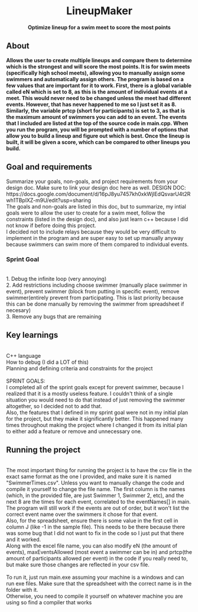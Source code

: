 <h1 align="center">LineupMaker</h1>
<p align="center"><strong>Optimize lineup for a swim meet to score the most points</strong>
<br/>

<h2>About</h2>
<strong>Allows the user to create multiple lineups and compare them to determine which is the strongest and will score the most points. It is for swim meets (specifically high school meets), allowing you to manually assign some swimmers and automatically assign others. The program is based on a few values that are important for it to work. First, there is a global variable called eN which is set to 8, as this is the amount of individual events at a meet. This would never need to be changed unless the meet had different events. However, that has never happened to me so I just set it as 8. Similarly, the variable prtcp (short for participants) is set to 3, as that is the maximum amount of swimmers you can add to an event. The events that I included are listed at the top of the source code in main.cpp. When you run the program, you will be prompted with a number of options that allow you to build a lineup and figure out which is best. Once the lineup is built, it will be given a score, which can be compared to other lineups you build.</strong><br/>


<h2>Goal and requirements</h2>
 Summarize your goals, non-goals, and project requirements from your design doc. Make sure to link your design doc here as well.
 DESIGN DOC: https://docs.google.com/document/d/16pJ8yu7457kh0xkWjlEdQsvarU4t2Rwh1TBplXZ-m9U/edit?usp=sharing <br/>
 The goals and non-goals are listed in this doc, but to summarize, my intial goals were to allow the user to create for a swim meet, follow the constraints (listed in the design doc), and also just learn c++ because I did not know if before doing this project.<br/>
 I decided not to include relays because they would be very difficult to implement in the program and are super easy to set up manually anyway because swimmers can swim more of them compared to individual events.<br/>
 
 <h3>Sprint Goal</h3>
<strong></strong><br/>
1. Debug the infinite loop (very annoying) <br/>    
2. Add restrictions including choose swimmer (manually place swimmer in event), prevent swimmer (block from putting in specific event), remove swimmer(entirely prevent from participating. This is last priority because this can be done manually by removing the swimmer from spreadsheet if necesary)<br/>     
3. Remove any bugs that are remaining  <br/>  

<h2>Key learnings</h2>
<strong></strong><br/>
C++ language <br/>
How to debug (I did a LOT of this) <br/>
Planning and defining criteria and constraints for the project <br/><br/>
SPRINT GOALS:<br/>
I completed all of the sprint goals except for prevent swimmer, because I realized that it is a mostly useless feature. I couldn't think of a single situation you would need to do that instead of just removing the swimmer altogether, so I decided not to add that. <br/>
Also, the features that I defined in my sprint goal were not in my initial plan for the project, but they make it significantly better. This happened many times throughout making the project where I changed it from its initial plan to either add a feature or remove and unnecessary one.<br/>


<h2>Running the project</h2>
<strong></strong><br/>
The most important thing for running the project is to have the csv file in the exact same format as the one I provided, and make sure it is named "SwimmerTimes.csv". Unless you want to manually change the code and compile it yourself to change the file name. The first column is the names (which, in the provided file, are just Swimmer 1, Swimmer 2, etc), and the next 8 are the times for each event, correlated to the eventNames[] in main. The program will still work if the events are out of order, but it won't list the correct event name over the swimmers it chose for that event.<br/>
Also, for the spreadsheet, ensure there is some value in the first cell in column J (like -1 in the sample file). This needs to be there because there was some bug that I did not want to fix in the code so I just put that there and it worked.<br/>
Along with the excel file name, you can also modify eN (the amount of events), maxEventsAllowed (most event a swimmer can be in) and prtcp(the amount of participants allowed per event) in the code if you really need to, but make sure those changes are reflected in your csv file.<br/><br/>
To run it, just run main.exe assuming your machine is a windows and can run exe files. Make sure that the spreadsheet with the correct name is in the folder with it.<br/>
Otherwise, you need to compile it yourself on whatever machine you are using so find a compiler that works<br/>

<!-- <h2>Misc.</h2>
Feel free to add anything else you want here :) -->

<!-- <h2>Copyright</h2>
This project is licensed under the terms of the MIT license and protected by Udacity Honor Code and Community Code of Conduct. See <a href="LICENSE.md">license</a> and <a href="LICENSE.DISCLAIMER.md">disclaimer</a>. -->